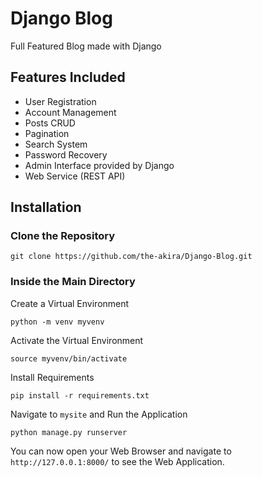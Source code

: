 # Django Blog

Full Featured Blog made with Django

## Features Included

- User Registration
- Account Management
- Posts CRUD
- Pagination
- Search System
- Password Recovery
- Admin Interface provided by Django
- Web Service (REST API)

## Installation

### Clone the Repository

```
git clone https://github.com/the-akira/Django-Blog.git
```

### Inside the Main Directory

Create a Virtual Environment

```
python -m venv myvenv
```

Activate the Virtual Environment

```
source myvenv/bin/activate
```

Install Requirements

```
pip install -r requirements.txt
```

Navigate to `mysite` and Run the Application

```
python manage.py runserver
```

You can now open your Web Browser and navigate to `http://127.0.0.1:8000/` to see the Web Application.